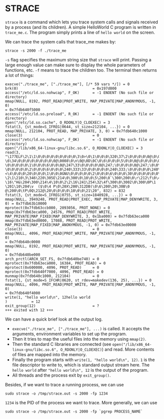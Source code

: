 STRACE
===============================================================================

`strace` is a command which lets you trace system calls and signals
received by a process (and its children). A simple HelloWorld C program
is written in `trace_me.c`. The program simply prints a line of `hello
world` on the screen.

We can trace the system calls that trace_me makes by:
```
strace -s 2000 -f ./trace_me
```

`-s` flag specifies the maximum string size that `strace` will print.
Passing a large enough value can make sure to display the whole
parameters of functions, etc. `-f` means to trace the children too. The
terminal then returns a lot of things:
```
execve("./trace_me", ["./trace_me"], [/* 59 vars */]) = 0
brk(0)                                  = 0x197d000
access("/etc/ld.so.nohwcap", F_OK)      = -1 ENOENT (No such file or
directory)
mmap(NULL, 8192, PROT_READ|PROT_WRITE, MAP_PRIVATE|MAP_ANONYMOUS, -1, 0)
= 0x7fdb640f5000
access("/etc/ld.so.preload", R_OK)      = -1 ENOENT (No such file or
directory)
open("/etc/ld.so.cache", O_RDONLY|O_CLOEXEC) = 3
fstat(3, {st_mode=S_IFREG|0644, st_size=212104, ...}) = 0
mmap(NULL, 212104, PROT_READ, MAP_PRIVATE, 3, 0) = 0x7fdb640c1000
close(3)                                = 0
access("/etc/ld.so.nohwcap", F_OK)      = -1 ENOENT (No such file or
directory)
open("/lib/x86_64-linux-gnu/libc.so.6", O_RDONLY|O_CLOEXEC) = 3
read(3,
"\177ELF\2\1\1\0\0\0\0\0\0\0\0\0\3\0>\0\1\0\0\0\320\37\2\0\0\0\0\0@\0\0\0\0\0\0\0
\6\34\0\0\0\0\0\0\0\0\0@\0008\0\n\0@\0D\0C\0\6\0\0\0\5\0\0\0@\0\0\0\0\0\0\0@\0\0\0\0\0\0\0@\0\0\0\0\0\0\0000\2\0\0\0\0\0\0000\2\0\0\0\0\0\0\10\0\0\0\0\0\0\0\3\0\0\0\4\0\0\0000\177\30\0\0\0\0\0000\177\30\0\0\0\0\0000\177\30\0\0\0\0\0\34\0\0\0\0\0\0\0\34\0\0\0\0\0\0\0\20\0\0\0\0\0\0\0\1\0\0\0\5\0\0\0\0\0\0\0\0\0\0\0\0\0\0\0\0\0\0\0\0\0\0\0\0\0\0\0\24\240\33\0\0\0\0\0\24\240\33\0\0\0\0\0\0\0
\0\0\0\0\0\1\0\0\0\6\0\0\0@\247\33\0\0\0\0\0@\247;\0\0\0\0\0@\247;\0\0\0\0\0`Q\0\0\0\0\0\0\200\233\0\0\0\0\0\0\0\0
\0\0\0\0\0\2\0\0\0\6\0\0\0\240\333\33\0\0\0\0\0\240\333;\0\0\0\0\0\240\333;\0\0\0\0\0\340\1\0\0\0\0\0\0\340\1\0\0\0\0\0\0\10\0\0\0\0\0\0\0\4\0\0\0\4\0\0\0p\2\0\0\0\0\0\0p\2\0\0\0\0\0\0p\2\0\0\0\0\0\0D\0\0\0\0\0\0\0D\0\0\0\0\0\0\0\4\0\0\0\0\0\0\0\7\0\0\0\4\0\0\0@\247\33\0\0\0\0\0@\247;\0\0\0\0\0@\247;\0\0\0\0\0\20\0\0\0\0\0\0\0\260\0\0\0\0\0\0\0\20\0\0\0\0\0\0\0P\345td\4\0\0\0L\177\30\0\0\0\0\0L\177\30\0\0\0\0\0L\177\30\0\0\0\0\0\4g\0\0\0\0\0\0\4g\0\0\0\0\0\0\4\0\0\0\0\0\0\0Q\345td\6\0\0\0\0\0\0\0\0\0\0\0\0\0\0\0\0\0\0\0\0\0\0\0\0\0\0\0\0\0\0\0\0\0\0\0\0\0\0\0\0\0\0\0\20\0\0\0\0\0\0\0R\345td\4\0\0\0@\247\33\0\0\0\0\0@\247;\0\0\0\0\0@\247;\0\0\0\0\0\3008\0\0\0\0\0\0\3008\0\0\0\0\0\0\1\0\0\0\0\0\0\0\4\0\0\0\24\0\0\0\3\0\0\0GNU\0000\311M\306j\37\351Q\200\303\326\215+\211\345v\325\256!<\4\0\0\0\20\0\0\0\1\0\0\0GNU\0\0\0\0\0\2\0\0\0\6\0\0\0\30\0\0\0\0\0\0\0\363\3\0\0\n\0\0\0\0\1\0\0\16\0\0\0\0000\20D\240
\2\1\210\3\346\220\305E\214\0\300\0\10\0\5\200\0`\300\200\0\r\212\f\0\4\20\0\210D2\10.@\210P4,
\16\"H&\204\300\214\4\10\0\2\2\16\241\254\32\4f\300\0\3002\0\300\0P\1
\201\10\204\v  ($\0\4 P\0\20X\200\312DB(\0\6\200\20\30B\0
@\200\0\tP\0Q\212@\20\0\0\0\0\10\0\0\21\20", 832) = 832
fstat(3, {st_mode=S_IFREG|0755, st_size=1840928, ...}) = 0
mmap(NULL, 3949248, PROT_READ|PROT_EXEC, MAP_PRIVATE|MAP_DENYWRITE, 3,
0) = 0x7fdb63b10000
mprotect(0x7fdb63ccb000, 2093056, PROT_NONE) = 0
mmap(0x7fdb63eca000, 24576, PROT_READ|PROT_WRITE,
MAP_PRIVATE|MAP_FIXED|MAP_DENYWRITE, 3, 0x1ba000) = 0x7fdb63eca000
mmap(0x7fdb63ed0000, 17088, PROT_READ|PROT_WRITE,
MAP_PRIVATE|MAP_FIXED|MAP_ANONYMOUS, -1, 0) = 0x7fdb63ed0000
close(3)                                = 0
mmap(NULL, 4096, PROT_READ|PROT_WRITE, MAP_PRIVATE|MAP_ANONYMOUS, -1, 0)
= 0x7fdb640c0000
mmap(NULL, 8192, PROT_READ|PROT_WRITE, MAP_PRIVATE|MAP_ANONYMOUS, -1, 0)
= 0x7fdb640be000
arch_prctl(ARCH_SET_FS, 0x7fdb640be740) = 0
mprotect(0x7fdb63eca000, 16384, PROT_READ) = 0
mprotect(0x600000, 4096, PROT_READ)     = 0
mprotect(0x7fdb640f7000, 4096, PROT_READ) = 0
munmap(0x7fdb640c1000, 212104)          = 0
fstat(1, {st_mode=S_IFCHR|0620, st_rdev=makedev(136, 25), ...}) = 0
mmap(NULL, 4096, PROT_READ|PROT_WRITE, MAP_PRIVATE|MAP_ANONYMOUS, -1, 0)
= 0x7fdb640f4000
write(1, "hello world\n", 12hello world
)           = 12
exit_group(12)                          = ?
+++ exited with 12 +++
```

We can have a quick brief look at the output log.
* `execve("./trace_me", ["./trace_me"], ...)` is called. It accepts the
arguments, environment variables to set up the program.
* Then it tries to map the useful files into the memory using `mmap(2)`.
* Then the standard C libraries are connected (see
  `open("/lib/x86_64-linux-gnu/libc.so.6", O_RDONLY|O_CLOEXEC)`) and read. More
  contents of files are mapped into the memory.
* Finally the program starts with `write(1, "hello world\n", 12)`.
  `1` is the file descriptor to write to, which is standard output stream here.
  The `hello world` after `"hello world\n", 12` is the output of the program.
* All threads and the process exit by `exit_group()`.

Besides, if we want to trace a running process, we can use
```
sudo strace -o /tmp/strace.out -s 2000 -fp 1234
```

`1234` is the PID of the process we want to trace. More generally, we can use
```
sudo strace -o /tmp/strace.out -s 2000 -fp `pgrep PROCESS_NAME`
```
